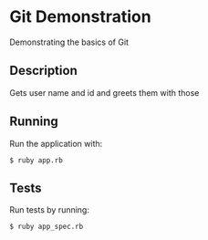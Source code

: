 # Git Demonstration

Demonstrating the basics of Git

## Description

Gets user name and id and greets them with those

## Running

Run the application with:

    $ ruby app.rb

## Tests

Run tests by running:

    $ ruby app_spec.rb
